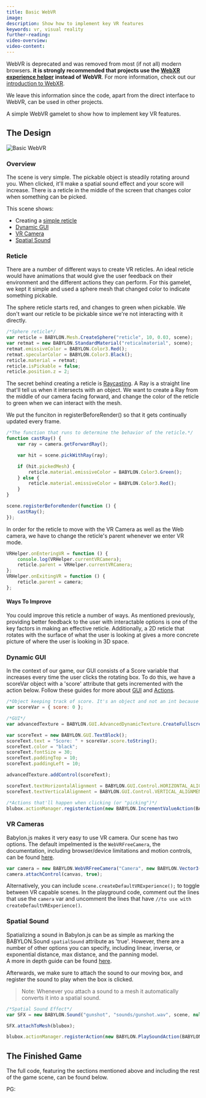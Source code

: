 ```yaml
---
title: Basic WebVR
image:
description: Show how to implement key VR features
keywords: vr, visual reality
further-reading:
video-overview:
video-content:
---
```


WebVR is deprecated and was removed from most (if not all) modern browsers. **it is strongly recommended that projects use the [WebXR experience helper](/divingDeeper/webXR/webXRExperienceHelpers) instead of WebVR**. For more information, check out our [introduction to WebXR](/divingDeeper/webXR/introToWebXR).

We leave this information since the code, apart from the direct interface to WebVR,  can be used in other projects.

A simple WebVR gamelet to show how to implement key VR features.

## The Design

![Basic WebVR](https://i.gyazo.com/dc1ad24a692ada3e5d00c206a366519c.gif)

### Overview

The scene is very simple. The pickable object is steadily rotating around you. When clicked, it'll make a spatial sound effect and your score will increase. There is a reticle in the middle of the screen that changes color when something can be picked.

This scene shows:

-   Creating a [simple reticle](#reticle)
-   [Dynamic GUI](#dynamic-gui)
-   [VR Camera](#vr-cameras)
-   [Spatial Sound](#spatial-sound)

### Reticle

There are a number of different ways to create VR reticles. An ideal reticle would have animations that would give the user feedback on their environment and the different actions they can perform. For this gamelet, we kept it simple and used a sphere mesh that changed color to indicate something pickable.

The sphere reticle starts red, and changes to green when pickable. We don't want our reticle to be pickable since we're not interacting with it directly.

```javascript
/*Sphere reticle*/
var reticle = BABYLON.Mesh.CreateSphere("reticle", 10, 0.03, scene);
var retmat = new BABYLON.StandardMaterial("reticalmaterial", scene);
retmat.emissiveColor = BABYLON.Color3.Red();
retmat.specularColor = BABYLON.Color3.Black();
reticle.material = retmat;
reticle.isPickable = false;
reticle.position.z = 2;
```

The secret behind creating a reticle is [Raycasting](/divingDeeper/mesh/interactions/picking_collisions). A Ray is a straight line that'll tell us when it intersects with an object. We want to create a Ray from the middle of our camera facing forward, and change the color of the reticle to green when we can interact with the mesh.

We put the funciton in registerBeforeRender() so that it gets continually updated every frame.

```javascript
/*The function that runs to determine the behavior of the reticle.*/
function castRay() {
    var ray = camera.getForwardRay();

    var hit = scene.pickWithRay(ray);

    if (hit.pickedMesh) {
        reticle.material.emissiveColor = BABYLON.Color3.Green();
    } else {
        reticle.material.emissiveColor = BABYLON.Color3.Red();
    }
}

scene.registerBeforeRender(function () {
    castRay();
});
```

In order for the reticle to move with the VR Camera as well as the Web camera, we have to change the reticle's parent whenever we enter VR mode.

```javascript
VRHelper.onEnteringVR = function () {
    console.log(VRHelper.currentVRCamera);
    reticle.parent = VRHelper.currentVRCamera;
};
VRHelper.onExitingVR = function () {
    reticle.parent = camera;
};
```

#### Ways To Improve

You could improve this reticle a number of ways. As mentioned previously, providing better feedback to the user with interactable options is one of the key factors in making an effective reticle. Additionally, a 2D reticle that rotates with the surface of what the user is looking at gives a more concrete picture of where the user is looking in 3D space.

### Dynamic GUI

In the context of our game, our GUI consists of a Score variable that increases every time the user clicks the rotating box. To do this, we have a scoreVar object with a 'score' attribute that gets incremented with the action below. Follow these guides for more about [GUI](/divingDeeper/gui/gui) and [Actions](/divingDeeper/events/actions).

```javascript
/*Object keeping track of score. It's an object and not an int because of the available actions. */
var scoreVar = { score: 0 };

/*GUI*/
var advancedTexture = BABYLON.GUI.AdvancedDynamicTexture.CreateFullscreenUI("UI");

var scoreText = new BABYLON.GUI.TextBlock();
scoreText.text = "Score: " + scoreVar.score.toString();
scoreText.color = "black";
scoreText.fontSize = 30;
scoreText.paddingTop = 10;
scoreText.paddingLeft = 10;

advancedTexture.addControl(scoreText);

scoreText.textHorizontalAlignment = BABYLON.GUI.Control.HORIZONTAL_ALIGNMENT_LEFT;
scoreText.textVerticalAlignment = BABYLON.GUI.Control.VERTICAL_ALIGNMENT_TOP;

/*Actions that'll happen when clicking (or "picking")*/
blubox.actionManager.registerAction(new BABYLON.IncrementValueAction(BABYLON.ActionManager.OnPickTrigger, scoreVar, "score", 1));
```

### VR Cameras

Babylon.js makes it very easy to use VR camera. Our scene has two options. The default impelmented is the `WebVRFreeCamera`, the documentation, including browser/device limitations and motion controls, can be found [here](/divingDeeper/cameras/webVRCamera).

```javascript
var camera = new BABYLON.WebVRFreeCamera("Camera", new BABYLON.Vector3(0, 1, 0), scene);
camera.attachControl(canvas, true);
```

Alternatively, you can include `scene.createDefaultVRExperience();` to toggle between VR capable scenes. In the playground code, comment out the lines that use the `camera` var and uncomment the lines that have `//to use with createDefaultVRExperience()`.

### Spatial Sound

Spatializing a sound in Babylon.js can be as simple as marking the BABYLON.Sound `spatialSound` attribute as 'true'. However, there are a number of other options you can specify, including linear, inverse, or exponential distance, max distance, and the panning model.  
A more in depth guide can be found [here](/divingDeeper/audio/playingSoundsMusic#creating-a-spatial-3d-sound).

Afterwards, we make sure to attach the sound to our moving box, and register the sound to play when the box is clicked.

> Note: Whenever you attach a sound to a mesh it automatically converts it into a spatial sound.

```javascript
/*Spatial Sound Effect*/
var SFX = new BABYLON.Sound("gunshot", "sounds/gunshot.wav", scene, null, { maxDistance: 50, loop: false, autoplay: false, spatialSound: true }); //no need to set spatialSound if attaching to a mesh

SFX.attachToMesh(blubox);

blubox.actionManager.registerAction(new BABYLON.PlaySoundAction(BABYLON.ActionManager.OnPickTrigger, SFX));
```

## The Finished Game

The full code, featuring the sections mentioned above and including the rest of the game scene, can be found below.

PG: <Playground id="#KJ8ZRZ#2" title="Full VR Game" description= "The game in action."/>

